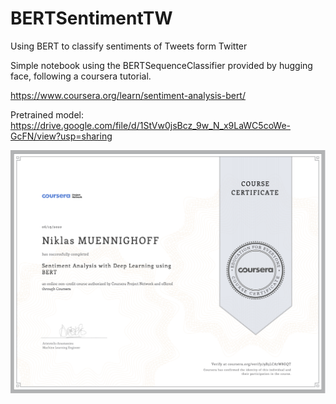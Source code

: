 # BERTSentimentTW
Using BERT to classify sentiments of Tweets form Twitter

Simple notebook using the BERTSequenceClassifier provided by hugging face, following a coursera tutorial.

https://www.coursera.org/learn/sentiment-analysis-bert/

Pretrained model: 
https://drive.google.com/file/d/1StVw0jsBcz_9w_N_x9LaWC5coWe-GcFN/view?usp=sharing 


![](certificate/BERT_certificate.png)
